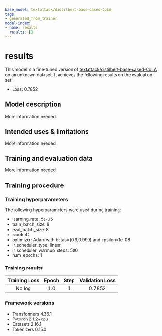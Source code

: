 ```yaml
---
base_model: textattack/distilbert-base-cased-CoLA
tags:
- generated_from_trainer
model-index:
- name: results
  results: []
---
```


<!-- This model card has been generated automatically according to the information the Trainer had access to. You
should probably proofread and complete it, then remove this comment. -->

# results

This model is a fine-tuned version of [textattack/distilbert-base-cased-CoLA](https://huggingface.co/textattack/distilbert-base-cased-CoLA) on an unknown dataset.
It achieves the following results on the evaluation set:
- Loss: 0.7852

## Model description

More information needed

## Intended uses & limitations

More information needed

## Training and evaluation data

More information needed

## Training procedure

### Training hyperparameters

The following hyperparameters were used during training:
- learning_rate: 5e-05
- train_batch_size: 8
- eval_batch_size: 8
- seed: 42
- optimizer: Adam with betas=(0.9,0.999) and epsilon=1e-08
- lr_scheduler_type: linear
- lr_scheduler_warmup_steps: 500
- num_epochs: 1

### Training results

| Training Loss | Epoch | Step | Validation Loss |
|:-------------:|:-----:|:----:|:---------------:|
| No log        | 1.0   | 1    | 0.7852          |


### Framework versions

- Transformers 4.36.1
- Pytorch 2.1.2+cpu
- Datasets 2.16.1
- Tokenizers 0.15.0
